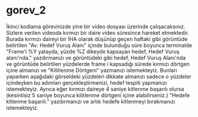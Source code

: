 # gorev_2

İkinci kodlama görevinizde yine bir video dosyası üzerinde çalışacaksınız. Sizlere verilen videoda kırmızı bir daire video süresince hareket etmektedir. 
Burada kırmızı daireyi bir İHA olarak düşünüp geçen haftaki gibi görüntüde belirtilen "Av: Hedef Vuruş Alanı" içinde bulunduğu süre boyunca terminalde 
"Frame'i %Y yatayda, yüzde %Z dikeyde kapsayan hedef, Hedef Vuruş alanı'nda." yazdırmanızı ve görüntüdeki gibi hedef, Hedef Vuruş Alanı'nda ve görüntüde belirtilen yüzdelerde 
frame i kapsadığı sürede kırmızı dörtgen içine almanızı ve "Kilitlenme Dörtgeni" yazmanızı istemekteyiz. Bunları yaparken aşağıdaki görseldeki yüzdeleri dikkate almanızı 
sadece o yüzdeler içindeyken bu adımları gerçekleştirmenizi, hedef tespiti yapmanızı istemekteyiz. Ayrıca eğer kırmızı daireye 4 saniye kitlenme başarılı olursa 
(kesintisiz 5 saniye boyunca kilitlenme dörtgeni içine alabilirseniz.) "Hedefe kitlenme başarılı." yazdırmanızı ve artık hedefe kitlenmeyi bırakmanızı istemekteyiz.
